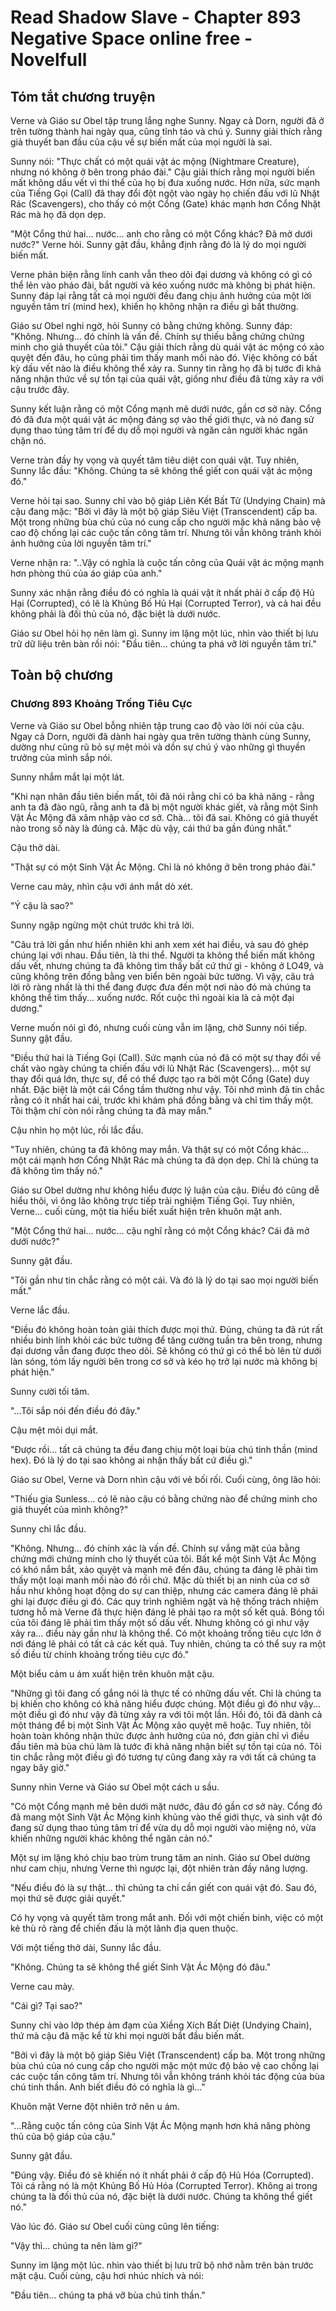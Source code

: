 # Read Shadow Slave - Chapter 893 Negative Space online free - Novelfull

## Tóm tắt chương truyện

Verne và Giáo sư Obel tập trung lắng nghe Sunny. Ngay cả Dorn, người đã ở trên tường thành hai ngày qua, cũng tỉnh táo và chú ý. Sunny giải thích rằng giả thuyết ban đầu của cậu về sự biến mất của mọi người là sai.

Sunny nói: "Thực chất có một quái vật ác mộng (Nightmare Creature), nhưng nó không ở bên trong pháo đài." Cậu giải thích rằng mọi người biến mất không dấu vết vì thi thể của họ bị đưa xuống nước. Hơn nữa, sức mạnh của Tiếng Gọi (Call) đã thay đổi đột ngột vào ngày họ chiến đấu với lũ Nhặt Rác (Scavengers), cho thấy có một Cổng (Gate) khác mạnh hơn Cổng Nhặt Rác mà họ đã dọn dẹp.

"Một Cổng thứ hai... nước... anh cho rằng có một Cổng khác? Đã mở dưới nước?" Verne hỏi. Sunny gật đầu, khẳng định rằng đó là lý do mọi người biến mất.

Verne phản biện rằng lính canh vẫn theo dõi đại dương và không có gì có thể lẻn vào pháo đài, bắt người và kéo xuống nước mà không bị phát hiện. Sunny đáp lại rằng tất cả mọi người đều đang chịu ảnh hưởng của một lời nguyền tâm trí (mind hex), khiến họ không nhận ra điều gì bất thường.

Giáo sư Obel nghi ngờ, hỏi Sunny có bằng chứng không. Sunny đáp: "Không. Nhưng... đó chính là vấn đề. Chính sự thiếu bằng chứng chứng minh cho giả thuyết của tôi." Cậu giải thích rằng dù quái vật ác mộng có xảo quyệt đến đâu, họ cũng phải tìm thấy manh mối nào đó. Việc không có bất kỳ dấu vết nào là điều không thể xảy ra. Sunny tin rằng họ đã bị tước đi khả năng nhận thức về sự tồn tại của quái vật, giống như điều đã từng xảy ra với cậu trước đây.

Sunny kết luận rằng có một Cổng mạnh mẽ dưới nước, gần cơ sở này. Cổng đó đã đưa một quái vật ác mộng đáng sợ vào thế giới thực, và nó đang sử dụng thao túng tâm trí để dụ dỗ mọi người và ngăn cản người khác ngăn chặn nó.

Verne tràn đầy hy vọng và quyết tâm tiêu diệt con quái vật. Tuy nhiên, Sunny lắc đầu: "Không. Chúng ta sẽ không thể giết con quái vật ác mộng đó."

Verne hỏi tại sao. Sunny chỉ vào bộ giáp Liên Kết Bất Tử (Undying Chain) mà cậu đang mặc: "Bởi vì đây là một bộ giáp Siêu Việt (Transcendent) cấp ba. Một trong những bùa chú của nó cung cấp cho người mặc khả năng bảo vệ cao độ chống lại các cuộc tấn công tâm trí. Nhưng tôi vẫn không tránh khỏi ảnh hưởng của lời nguyền tâm trí."

Verne nhận ra: "..Vậy có nghĩa là cuộc tấn công của Quái vật ác mộng mạnh hơn phòng thủ của áo giáp của anh."

Sunny xác nhận rằng điều đó có nghĩa là quái vật ít nhất phải ở cấp độ Hủ Hại (Corrupted), có lẽ là Khủng Bố Hủ Hại (Corrupted Terror), và cả hai đều không phải là đối thủ của nó, đặc biệt là dưới nước.

Giáo sư Obel hỏi họ nên làm gì. Sunny im lặng một lúc, nhìn vào thiết bị lưu trữ dữ liệu trên bàn rồi nói: "Đầu tiên... chúng ta phá vỡ lời nguyền tâm trí."

## Toàn bộ chương

### Chương 893 Khoảng Trống Tiêu Cực

Verne và Giáo sư Obel bỗng nhiên tập trung cao độ vào lời nói của cậu. Ngay cả Dorn, người đã dành hai ngày qua trên tường thành cùng Sunny, dường như cũng rũ bỏ sự mệt mỏi và dồn sự chú ý vào những gì thuyền trưởng của mình sắp nói.

Sunny nhắm mắt lại một lát.

"Khi nạn nhân đầu tiên biến mất, tôi đã nói rằng chỉ có ba khả năng - rằng anh ta đã đào ngũ, rằng anh ta đã bị một người khác giết, và rằng một Sinh Vật Ác Mộng đã xâm nhập vào cơ sở. Chà... tôi đã sai. Không có giả thuyết nào trong số này là đúng cả. Mặc dù vậy, cái thứ ba gần đúng nhất."

Cậu thở dài.

"Thật sự có một Sinh Vật Ác Mộng. Chỉ là nó không ở bên trong pháo đài."

Verne cau mày, nhìn cậu với ánh mắt dò xét.

"Ý cậu là sao?"

Sunny ngập ngừng một chút trước khi trả lời.

"Câu trả lời gần như hiển nhiên khi anh xem xét hai điều, và sau đó ghép chúng lại với nhau. Đầu tiên, là thi thể. Người ta không thể biến mất không dấu vết, nhưng chúng ta đã không tìm thấy bất cứ thứ gì - không ở LO49, và cũng không trên đồng bằng ven biển bên ngoài bức tường. Vì vậy, câu trả lời rõ ràng nhất là thi thể đang được đưa đến một nơi nào đó mà chúng ta không thể tìm thấy... xuống nước. Rốt cuộc thì ngoài kia là cả một đại dương."

Verne muốn nói gì đó, nhưng cuối cùng vẫn im lặng, chờ Sunny nói tiếp. Sunny gật đầu.

"Điều thứ hai là Tiếng Gọi (Call). Sức mạnh của nó đã có một sự thay đổi về chất vào ngày chúng ta chiến đấu với lũ Nhặt Rác (Scavengers)... một sự thay đổi quá lớn, thực sự, để có thể được tạo ra bởi một Cổng (Gate) duy nhất. Đặc biệt là một cái Cổng tầm thường như vậy. Tôi nhớ mình đã tin chắc rằng có ít nhất hai cái, trước khi khám phá đồng bằng và chỉ tìm thấy một. Tôi thậm chí còn nói rằng chúng ta đã may mắn."

Cậu nhìn họ một lúc, rồi lắc đầu.

"Tuy nhiên, chúng ta đã không may mắn. Và thật sự có một Cổng khác... một cái mạnh hơn Cổng Nhặt Rác mà chúng ta đã dọn dẹp. Chỉ là chúng ta đã không tìm thấy nó."

Giáo sư Obel dường như không hiểu được lý luận của cậu. Điều đó cũng dễ hiểu thôi, vì ông lão không trực tiếp trải nghiệm Tiếng Gọi. Tuy nhiên, Verne... cuối cùng, một tia hiểu biết xuất hiện trên khuôn mặt anh.

"Một Cổng thứ hai... nước... cậu nghĩ rằng có một Cổng khác? Cái đã mở dưới nước?"

Sunny gật đầu.

"Tôi gần như tin chắc rằng có một cái. Và đó là lý do tại sao mọi người biến mất."

Verne lắc đầu.

"Điều đó không hoàn toàn giải thích được mọi thứ. Đúng, chúng ta đã rút rất nhiều binh lính khỏi các bức tường để tăng cường tuần tra bên trong, nhưng đại dương vẫn đang được theo dõi. Sẽ không có thứ gì có thể bò lên từ dưới làn sóng, tóm lấy người bên trong cơ sở và kéo họ trở lại nước mà không bị phát hiện."

Sunny cười tối tăm.

"...Tôi sắp nói đến điều đó đây."

Cậu mệt mỏi dụi mắt.

"Được rồi... tất cả chúng ta đều đang chịu một loại bùa chú tinh thần (mind hex). Đó là lý do tại sao không ai nhận thấy bất cứ điều gì."

Giáo sư Obel, Verne và Dorn nhìn cậu với vẻ bối rối. Cuối cùng, ông lão hỏi:

"Thiếu gia Sunless... có lẽ nào cậu có bằng chứng nào để chứng minh cho giả thuyết của mình không?"

Sunny chỉ lắc đầu.

"Không. Nhưng... đó chính xác là vấn đề. Chính sự vắng mặt của bằng chứng mới chứng minh cho lý thuyết của tôi. Bất kể một Sinh Vật Ác Mộng có khó nắm bắt, xảo quyệt và mạnh mẽ đến đâu, chúng ta đáng lẽ phải tìm thấy một loại manh mối nào đó rồi chứ. Mặc dù thiết bị an ninh của cơ sở hầu như không hoạt động do sự can thiệp, nhưng các camera đáng lẽ phải ghi lại được điều gì đó. Các quy trình nghiêm ngặt và hệ thống trách nhiệm tương hỗ mà Verne đã thực hiện đáng lẽ phải tạo ra một số kết quả. Bóng tối của tôi đáng lẽ phải tìm thấy một số dấu vết. Nhưng không có gì như vậy xảy ra... điều này gần như là không thể. Có một khoảng trống tiêu cực lớn ở nơi đáng lẽ phải có tất cả các kết quả. Tuy nhiên, chúng ta có thể suy ra một số điều từ chính khoảng trống tiêu cực đó."

Một biểu cảm u ám xuất hiện trên khuôn mặt cậu.

"Những gì tôi đang cố gắng nói là thực tế có những dấu vết. Chỉ là chúng ta bị khiến cho không có khả năng hiểu được chúng. Một điều gì đó như vậy... một điều gì đó như vậy đã từng xảy ra với tôi một lần. Hồi đó, tôi đã dành cả một tháng để bị một Sinh Vật Ác Mộng xảo quyệt mê hoặc. Tuy nhiên, tôi hoàn toàn không nhận thức được ảnh hưởng của nó, đơn giản chỉ vì điều đầu tiên mà bùa chú làm là tước đi khả năng nhận biết sự tồn tại của nó. Tôi tin chắc rằng một điều gì đó tương tự cũng đang xảy ra với tất cả chúng ta ngay bây giờ."

Sunny nhìn Verne và Giáo sư Obel một cách u sầu.

"Có một Cổng mạnh mẽ bên dưới mặt nước, đâu đó gần cơ sở này. Cổng đó đã mang một Sinh Vật Ác Mộng kinh khủng vào thế giới thực, và sinh vật đó đang sử dụng thao túng tâm trí để vừa dụ dỗ mọi người vào miệng nó, vừa khiến những người khác không thể ngăn cản nó."

Một sự im lặng khó chịu bao trùm trung tâm an ninh. Giáo sư Obel dường như cam chịu, nhưng Verne thì ngược lại, đột nhiên tràn đầy năng lượng.

"Nếu điều đó là sự thật... thì chúng ta chỉ cần giết con quái vật đó. Sau đó, mọi thứ sẽ được giải quyết."

Có hy vọng và quyết tâm trong mắt anh. Đối với một chiến binh, việc có một kẻ thù rõ ràng để chiến đấu là một lãnh địa quen thuộc.

Với một tiếng thở dài, Sunny lắc đầu.

"Không. Chúng ta sẽ không thể giết Sinh Vật Ác Mộng đó đâu."

Verne cau mày.

"Cái gì? Tại sao?"

Sunny chỉ vào lớp thép ảm đạm của Xiềng Xích Bất Diệt (Undying Chain), thứ mà cậu đã mặc kể từ khi mọi người bắt đầu biến mất.

"Bởi vì đây là một bộ giáp Siêu Việt (Transcendent) cấp ba. Một trong những bùa chú của nó cung cấp cho người mặc một mức độ bảo vệ cao chống lại các cuộc tấn công tâm trí. Nhưng tôi vẫn không tránh khỏi tác động của bùa chú tinh thần. Anh biết điều đó có nghĩa là gì..."

Khuôn mặt Verne đột nhiên trở nên u ám.

"...Rằng cuộc tấn công của Sinh Vật Ác Mộng mạnh hơn khả năng phòng thủ của bộ giáp của cậu."

Sunny gật đầu.

"Đúng vậy. Điều đó sẽ khiến nó ít nhất phải ở cấp độ Hủ Hóa (Corrupted). Tôi cá rằng nó là một Khủng Bố Hủ Hóa (Corrupted Terror). Không ai trong chúng ta là đối thủ của nó, đặc biệt là dưới nước. Chúng ta không thể giết nó."

Vào lúc đó. Giáo sư Obel cuối cùng cũng lên tiếng:

"Vậy thì... chúng ta nên làm gì?"

Sunny im lặng một lúc. nhìn vào thiết bị lưu trữ bộ nhớ nằm trên bàn trước mặt cậu. Cuối cùng, cậu hơi nhúc nhích và nói:

"Đầu tiên... chúng ta phá vỡ bùa chú tinh thần."